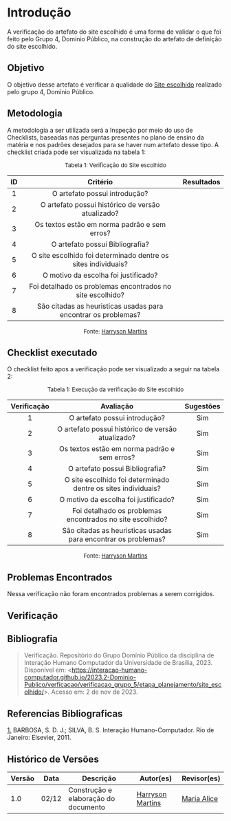 # Introdução 

A verificação do artefato do site escolhido é uma forma de validar o que foi feito pelo Grupo 4, Domínio Público, na construção do artefato de definição do site escolhido.

## Objetivo

O objetivo desse artefato é verificar a qualidade do [Site escolhido](docs/verficacao/verificacao_grupo_5/etapa_planejamento/site_escolhido.md) realizado pelo grupo 4, Domínio Público.

## Metodologia

A metodologia a ser utilizada será a Inspeção por meio do uso de Checklists, baseadas nas perguntas presentes no plano de ensino da matéria e nos padrões desejados para se haver num artefato desse tipo. A checklist criada pode ser visualizada na tabela 1:

<center>

<font size="2"><p style="text-align: center">Tabela 1: Verificação do Site escolhido</p></font>

| ID | Critério | Resultados |
|:--------:|:--------:|:--------:|
|1|O artefato possui introdução?|          |       
|2|O artefato possui histórico de versão atualizado?|                |
|3|Os textos estão em norma padrão e sem erros?|          |        
|4|O artefato possui Bibliografia?|          |          
|5|O site escolhido foi determinado dentre os sites individuais?||
|6|O motivo da escolha foi justificado?||
|7|Foi detalhado os problemas encontrados no site escolhido?||
|8|São citadas as heuristicas usadas para encontrar os problemas?||

<font size="2"><p style="text-align: center">Fonte: [Harryson Martins](https://github.com/harry-cmartin)  </p></font>

</center>

## Checklist executado

O checklist feito apos a verificação pode ser visualizado a seguir na tabela 2:

<center>

<font size="2"><p style="text-align: center">Tabela 1: Execução da verificação do Site escolhido</p></font>

| Verificação | Avaliação | Sugestões |
|:--------:|:--------:|:--------:|
|1|O artefato possui introdução?| Sim      |       
|2|O artefato possui histórico de versão atualizado?|   Sim           |
|3|Os textos estão em norma padrão e sem erros?|  Sim      |        
|4|O artefato possui Bibliografia?|   Sim      |          
|5|O site escolhido foi determinado dentre os sites individuais?|Sim |
|6|O motivo da escolha foi justificado?| Sim |
|7|Foi detalhado os problemas encontrados no site escolhido?|  Sim|
|8|São citadas as heuristicas usadas para encontrar os problemas?|Sim |


<font size="2"><p style="text-align: center">Fonte: [Harryson Martins](https://github.com/harry-cmartin) </p></font>

</center>

## Problemas Encontrados

Nessa verificação não foram encontrados problemas a serem corrigidos.

## Verificação

## Bibliografia 

> Verificação. Repositório do Grupo Domínio Público da disciplina de Interação Humano Computador da Universidade de Brasília, 2023. Disponível em: <<https://interacao-humano-computador.github.io/2023.2-Dominio-Publico/verficacao/verificacao_grupo_5/etapa_planejamento/site_escolhido/>>. Acesso em: 2 de nov de 2023.

## Referencias Bibliograficas

<a id="FRM3" href="#anchor_1">1.</a> BARBOSA, S. D. J.; SILVA, B. S. Interação Humano-Computador. Rio de Janeiro: Elsevier, 2011.

## Histórico de Versões

| Versão | Data       | Descrição                        | Autor(es)                                                                                  | Revisor(es)                                    |
| ------ | ---------- | -------------------------------- | ------------------------------------------------------------------------------------------ | ---------------------------------------------- |
| 1.0 | 02/12 | Construção e elaboração do documento | [Harryson Martins](https://github.com/harry-cmartin) |[Maria Alice](https://github.com/Maliz30)|